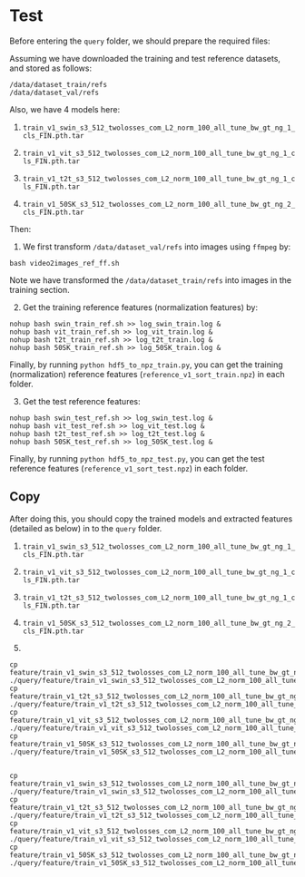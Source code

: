 # Test
Before entering the `query` folder, we should prepare the required files:

Assuming we have downloaded the training and test reference datasets, and stored as follows:

```
/data/dataset_train/refs
/data/dataset_val/refs
```
Also, we have $4$ models here:

1. ```train_v1_swin_s3_512_twolosses_com_L2_norm_100_all_tune_bw_gt_ng_1_cls_FIN.pth.tar```

2. ```train_v1_vit_s3_512_twolosses_com_L2_norm_100_all_tune_bw_gt_ng_1_cls_FIN.pth.tar```

3. ```train_v1_t2t_s3_512_twolosses_com_L2_norm_100_all_tune_bw_gt_ng_1_cls_FIN.pth.tar```

4. ```train_v1_50SK_s3_512_twolosses_com_L2_norm_100_all_tune_bw_gt_ng_2_cls_FIN.pth.tar```


Then: 

1. We first transform ```/data/dataset_val/refs``` into images using ```ffmpeg``` by:

```
bash video2images_ref_ff.sh
```
Note we have transformed the ```/data/dataset_train/refs``` into images in the training section.

2. Get the training reference features (normalization features) by:

```
nohup bash swin_train_ref.sh >> log_swin_train.log &
nohup bash vit_train_ref.sh >> log_vit_train.log &
nohup bash t2t_train_ref.sh >> log_t2t_train.log &
nohup bash 50SK_train_ref.sh >> log_50SK_train.log & 
```
Finally, by running ```python hdf5_to_npz_train.py```, you can get the training (normalization) reference features (```reference_v1_sort_train.npz```) in each folder.


3. Get the test reference features:

```
nohup bash swin_test_ref.sh >> log_swin_test.log &
nohup bash vit_test_ref.sh >> log_vit_test.log &
nohup bash t2t_test_ref.sh >> log_t2t_test.log &
nohup bash 50SK_test_ref.sh >> log_50SK_test.log & 
```
Finally, by running ```python hdf5_to_npz_test.py```, you can get the test reference features (```reference_v1_sort_test.npz```) in each folder.

## Copy

After doing this, you should copy the trained models and extracted features (detailed as below) in to the ```query``` folder.
1. ```train_v1_swin_s3_512_twolosses_com_L2_norm_100_all_tune_bw_gt_ng_1_cls_FIN.pth.tar```

2. ```train_v1_vit_s3_512_twolosses_com_L2_norm_100_all_tune_bw_gt_ng_1_cls_FIN.pth.tar```

3. ```train_v1_t2t_s3_512_twolosses_com_L2_norm_100_all_tune_bw_gt_ng_1_cls_FIN.pth.tar```

4. ```train_v1_50SK_s3_512_twolosses_com_L2_norm_100_all_tune_bw_gt_ng_2_cls_FIN.pth.tar```

5.

```
cp feature/train_v1_swin_s3_512_twolosses_com_L2_norm_100_all_tune_bw_gt_ng_1_cls_FIN_test/reference_v1_sort_test.npz ./query/feature/train_v1_swin_s3_512_twolosses_com_L2_norm_100_all_tune_bw_gt_ng_1_cls_FIN/reference_v1_sort_test.npz
cp feature/train_v1_t2t_s3_512_twolosses_com_L2_norm_100_all_tune_bw_gt_ng_1_cls_FIN_test/reference_v1_sort_test.npz ./query/feature/train_v1_t2t_s3_512_twolosses_com_L2_norm_100_all_tune_bw_gt_ng_1_cls_FIN/reference_v1_sort_test.npz
cp feature/train_v1_vit_s3_512_twolosses_com_L2_norm_100_all_tune_bw_gt_ng_1_cls_FIN_test/reference_v1_sort_test.npz ./query/feature/train_v1_vit_s3_512_twolosses_com_L2_norm_100_all_tune_bw_gt_ng_1_cls_FIN/reference_v1_sort_test.npz
cp feature/train_v1_50SK_s3_512_twolosses_com_L2_norm_100_all_tune_bw_gt_ng_2_cls_FIN_test/reference_v1_sort_test.npz ./query/feature/train_v1_50SK_s3_512_twolosses_com_L2_norm_100_all_tune_bw_gt_ng_2_cls_FIN/reference_v1_sort_test.npz


cp feature/train_v1_swin_s3_512_twolosses_com_L2_norm_100_all_tune_bw_gt_ng_1_cls_FIN/reference_v1_sort_train.npz ./query/feature/train_v1_swin_s3_512_twolosses_com_L2_norm_100_all_tune_bw_gt_ng_1_cls_FIN/reference_v1_sort_train.npz
cp feature/train_v1_t2t_s3_512_twolosses_com_L2_norm_100_all_tune_bw_gt_ng_1_cls_FIN/reference_v1_sort_train.npz ./query/feature/train_v1_t2t_s3_512_twolosses_com_L2_norm_100_all_tune_bw_gt_ng_1_cls_FIN/reference_v1_sort_train.npz
cp feature/train_v1_vit_s3_512_twolosses_com_L2_norm_100_all_tune_bw_gt_ng_1_cls_FIN/reference_v1_sort_train.npz ./query/feature/train_v1_vit_s3_512_twolosses_com_L2_norm_100_all_tune_bw_gt_ng_1_cls_FIN/reference_v1_sort_train.npz
cp feature/train_v1_50SK_s3_512_twolosses_com_L2_norm_100_all_tune_bw_gt_ng_2_cls_FIN/reference_v1_sort_train.npz ./query/feature/train_v1_50SK_s3_512_twolosses_com_L2_norm_100_all_tune_bw_gt_ng_2_cls_FIN/reference_v1_sort_train.npz
```

